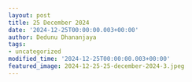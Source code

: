```yaml
---
layout: post
title: 25 December 2024
date: '2024-12-25T00:00:00.003+00:00'
author: Dedunu Dhananjaya
tags:
- uncategorized
modified_time: '2024-12-25T00:00:00.003+00:00'
featured_image: 2024-12-25-25-december-2024-3.jpeg
---
```


